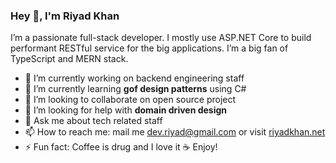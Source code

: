 ### Hey 👋, I'm Riyad Khan

I’m a passionate full-stack developer. I mostly use ASP.NET Core to build performant RESTful service for the big applications. I’m a big fan of TypeScript and MERN stack.

- 🔭 I’m currently working on backend engineering staff
- 🌱 I’m currently learning **gof design patterns** using C#
- 👯 I’m looking to collaborate on open source project
- 🤔 I’m looking for help with **domain driven design** 
- 💬 Ask me about tech related staff
- 📫 How to reach me: mail me dev.riyad@gmail.com or visit [riyadkhan.net](https://riyadkhan.net/)
- ⚡ Fun fact: Coffee is drug and I love it ☕ Enjoy!
